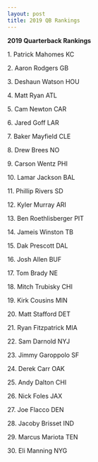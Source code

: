```yaml
---
layout: post
title: 2019 QB Rankings
---
```


<b>2019 Quarterback Rankings</b>
<br>
<p>1. Patrick Mahomes  KC</p>
<p>2. Aaron Rodgers  GB</p>
<p>3. Deshaun Watson HOU</p>
<p>4. Matt Ryan ATL</p>
<p>5. Cam Newton CAR</p>
<p>6. Jared Goff LAR</p>
<p>7. Baker Mayfield CLE</p>
<p>8. Drew Brees NO</p>
<p>9. Carson Wentz PHI</p>
<p>10. Lamar Jackson BAL</p>
<p>11. Phillip Rivers SD</p>
<p>12. Kyler Murray ARI</p>
<p>13. Ben Roethlisberger PIT</p>
<p>14. Jameis Winston TB</p>
<p>15. Dak Prescott DAL</p>
<p>16. Josh Allen BUF</p>
<p>17. Tom Brady NE</p>
<p>18. Mitch Trubisky CHI</p>
<p>19. Kirk Cousins MIN</p>
<p>20. Matt Stafford DET</p>
<p>21. Ryan Fitzpatrick MIA</p>
<p>22. Sam Darnold NYJ</p>
<p>23. Jimmy Garoppolo SF</p>
<p>24. Derek Carr OAK</p>
<p>25. Andy Dalton CHI</p>
<p>26. Nick Foles JAX</p>
<p>27. Joe Flacco DEN</p>
<p>28. Jacoby Brisset IND</p>
<p>29. Marcus Mariota TEN</p>
<p>30. Eli Manning NYG</p>

